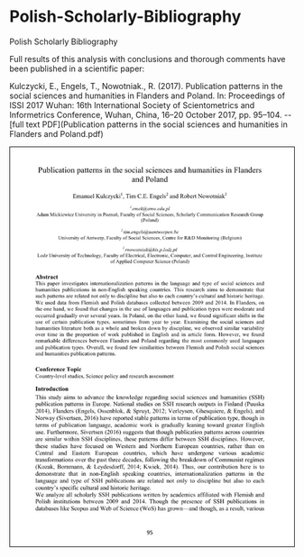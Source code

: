 # Polish-Scholarly-Bibliography
Polish Scholarly Bibliography

Full results of this analysis with conclusions and thorough comments have been published in a scientific paper:

Kulczycki, E., Engels, T., Nowotniak., R. (2017). Publication patterns in the social sciences and humanities in Flanders and Poland. In: Proceedings of ISSI 2017 Wuhan: 16th International Society of Scientometrics and Informetrics Conference, Wuhan, China, 16–20 October 2017, pp. 95–104. -- [full text PDF](Publication patterns in the social sciences and humanities in Flanders and Poland.pdf)

<a href="Publication patterns in the social sciences and humanities in Flanders and Poland.pdf"><img src="Kulczycki-Engels-Nowotniak-paper.jpg" style="border: 1px solid black"/></a>
